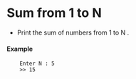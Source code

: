 # Sum from 1 to N

- Print the sum of numbers from 1 to N .
#### Example
```
    Enter N : 5
    >> 15
```